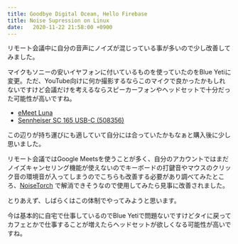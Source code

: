 ```yaml
---
title: Goodbye Digital Ocean, Hello Firebase
title: Noise Supression on Linux
date:   2020-11-22 21:58:00 +0900
---
```


リモート会議中に自分の音声にノイズが混じっている事が多いので少し改善してみました。

マイクもソニーの安いイヤフォンに付いているものを使っていたのをBlue Yetiに変更。ただ、YouTube向けに何か撮影するならこのマイクで良かったかもしれないですけど会議だけを考えるならスピーカーフォンやヘッドセットで十分だった可能性が高いですね。

- [eMeet Luna](https://amzn.to/3kRFOhm)
- [Sennheiser SC 165 USB-C (508356)](https://amzn.to/2IPMb80)

この辺りが持ち運びにも適していて自分には合っていたかもなぁと購入後に少し思いました。

リモート会議ではGoogle Meetsを使うことが多く、自分のアカウントではまだノイズキャンセリング機能が使えないのでキーボードの打鍵音やマウスのクリック音の環境音が入ってしまうのでこちらも改善する必要があり調べてみたところ、[NoiseTorch](https://github.com/lawl/NoiseTorch) で解消できそうなので使用してみたら見事に改善されました。

とりあえず、しばらくはこの体制でやってみようと思います。

今は基本的に自宅で仕事しているのでBlue Yetiで問題ないですけどタイに戻ってカフェとかで仕事することが増えたらヘッドセットが欲しくなる可能性が高いですね。
